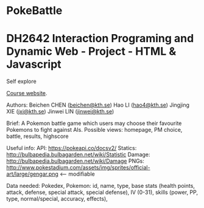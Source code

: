 # PokeBattle
DH2642 Interaction Programing and Dynamic Web - Project - HTML & Javascript
=================================================
Self explore

[Course website](https://www.kth.se/social/course/DH2641).

Authors:
    Beichen CHEN (beichen@kth.se)
    Hao LI (hao4@kth.se)
    Jingjing XIE (jxi@kth.se)
    Jinwei LIN (jinwei@kth.se)

Brief:
    A Pokemon battle game which users may choose their favourite Pokemons to fight against AIs.
    Possible views: homepage, PM choice, battle, results, highscore

Useful info:
    API: https://pokeapi.co/docsv2/
    Statics: http://bulbapedia.bulbagarden.net/wiki/Statistic
    Damage: http://bulbapedia.bulbagarden.net/wiki/Damage
    PNGs: http://www.pokestadium.com/assets/img/sprites/official-art/large/gengar.png <-- modifiable

Data needed:
    Pokedex,
    Pokemon: id, name, type, base stats (health points, attack, defense, special attack, special defense), IV (0-31), skills (power, PP, type, normal/special, accuracy, effects),
